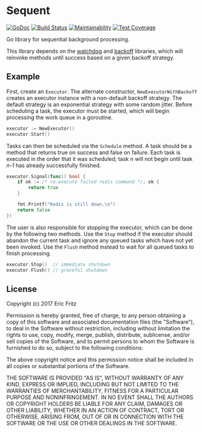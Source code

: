 # Sequent

[![GoDoc](https://godoc.org/github.com/efritz/sequent?status.svg)](https://godoc.org/github.com/efritz/sequent)
[![Build Status](https://secure.travis-ci.org/efritz/sequent.png)](http://travis-ci.org/efritz/sequent)
[![Maintainability](https://api.codeclimate.com/v1/badges/14c3653af6e890607d74/maintainability)](https://codeclimate.com/github/efritz/sequent/maintainability)
[![Test Coverage](https://api.codeclimate.com/v1/badges/14c3653af6e890607d74/test_coverage)](https://codeclimate.com/github/efritz/sequent/test_coverage)

Go library for sequential background processing.

This library depends on the [watchdog](http://github.com/efritz/watchdog) and
[backoff](https://github.com/efritz/backoff) libraries, which will reinvoke methods
until success based on a given backoff strategy.

## Example

First, create an `Executor`. The alternate constructor, `NewExecutorWithBackoff`
creates an executor instance with a non-default backoff strategy. The default
strategy is an exponential strategy with some random jitter. Before scheduling
a task, the executor must be started, which will begin processing the work queue
in a goroutine.

```go
executor := NewExecutor()
executor.Start()
```

Tasks can then be scheduled via the `Schedule` method. A task should be a method
that returns true on success and false on failure. Each task is executed in the
order that it was scheduled; task *n* will not begin until task *n-1* has already
successfully finished.

```go
executor.Signal(func() bool {
    if ok := /* re-execute failed redis command */; ok {
        return true
    }

    fmt.Printf("Redis is still down.\n")
    return false
})
```

The user is also responsible for stopping the executor, which can be done by the
following two methods. Use the `Stop` method if the executor should abandon the
current task and ignore any queued tasks which have not yet been invoked. Use the
`Flush` method instead to wait for all queued tasks to finish processing.

```go
executor.Stop()  // immediate shutdown
executor.Flush() // graceful shutdown
```

## License

Copyright (c) 2017 Eric Fritz

Permission is hereby granted, free of charge, to any person obtaining a copy
of this software and associated documentation files (the "Software"), to deal
in the Software without restriction, including without limitation the rights
to use, copy, modify, merge, publish, distribute, sublicense, and/or sell
copies of the Software, and to permit persons to whom the Software is
furnished to do so, subject to the following conditions:

The above copyright notice and this permission notice shall be included in
all copies or substantial portions of the Software.

THE SOFTWARE IS PROVIDED "AS IS", WITHOUT WARRANTY OF ANY KIND, EXPRESS OR
IMPLIED, INCLUDING BUT NOT LIMITED TO THE WARRANTIES OF MERCHANTABILITY,
FITNESS FOR A PARTICULAR PURPOSE AND NONINFRINGEMENT. IN NO EVENT SHALL THE
AUTHORS OR COPYRIGHT HOLDERS BE LIABLE FOR ANY CLAIM, DAMAGES OR OTHER
LIABILITY, WHETHER IN AN ACTION OF CONTRACT, TORT OR OTHERWISE, ARISING FROM,
OUT OF OR IN CONNECTION WITH THE SOFTWARE OR THE USE OR OTHER DEALINGS IN
THE SOFTWARE.

